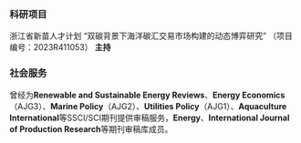 ### **科研项目**

浙江省新苗人才计划 “双碳背景下海洋碳汇交易市场构建的动态博弈研究” （项目编号：2023R411053） **主持**
### **社会服务**  

曾经为**Renewable and Sustainable Energy Reviews**、**Energy Economics**（AJG3）、**Marine Policy**（AJG2）、**Utilities Policy**（AJG1）、**Aquaculture International**等SSCI/SCI期刊提供审稿服务，**Energy**、**International Journal of Production Research**等期刊审稿库成员。
